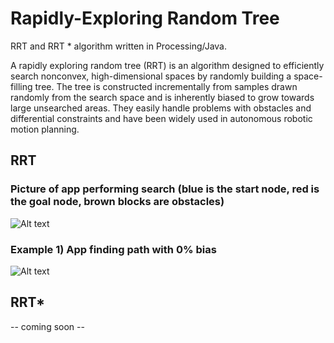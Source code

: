 # Rapidly-Exploring Random Tree 

RRT and RRT * algorithm written in Processing/Java.

A rapidly exploring random tree (RRT) is an algorithm designed to efficiently search nonconvex, high-dimensional spaces by randomly building a space-filling tree. The tree is constructed incrementally from samples drawn randomly from the search space and is inherently biased to grow towards large unsearched areas. They easily handle problems with obstacles and differential constraints and have been widely used in autonomous robotic motion planning. 

## RRT 
### Picture of app performing search (blue is the start node, red is the goal node, brown blocks are obstacles)
![Alt text](https://cloud.githubusercontent.com/assets/10769110/26565142/6e40e794-449d-11e7-94a7-747c6ea31b4a.png)

### Example 1) App finding path with 0% bias
![Alt text](https://cloud.githubusercontent.com/assets/10769110/26564807/7a366f54-449a-11e7-8f6b-73e5ecf1da39.gif)

## RRT* 
-- coming soon --
